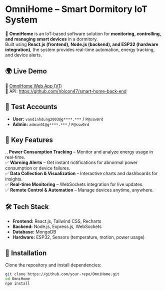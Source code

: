 # OmniHome – Smart Dormitory IoT System  

🚀 **OmniHome** is an IoT-based software solution for **monitoring, controlling, and managing smart devices** in a dormitory.  
Built using **React.js (frontend), Node.js (backend), and ESP32 (hardware integration)**, the system provides real-time automation, energy tracking, and device alerts.  

## 🌍 Live Demo  
🔗 [OmniHome Web App (V1)](https://smart-home-front-end-phi.vercel.app/)  
🔗 API: https://github.com/Voicon47/smart-home-back-end

## 🔑 Test Accounts  
- **User:** `vandinhdung2003@g****.***` / `P@ssw0rd`  
- **Admin:** `admin01@g****.***` / `P@ssw0rd`  

## 🚀 Key Features  
.. **Power Consumption Tracking** – Monitor and analyze energy usage in real-time.  
✅ **Warning Alerts** – Get instant notifications for abnormal power consumption or device failures.  
✅ **Data Collection & Visualization** – Interactive charts and dashboards for insights.  
✅ **Real-time Monitoring** – WebSockets integration for live updates.  
✅ **Remote Control & Automation** – Manage devices anytime, anywhere.  

## 🛠️ Tech Stack  
- **Frontend:** React.js, Tailwind CSS, Recharts  
- **Backend:** Node.js, Express.js, WebSockets  
- **Database:** MongoDB  
- **Hardware:** ESP32, Sensors (temperature, motion, power usage)  

## 📌 Installation  
Clone the repository and install dependencies:  

```bash
git clone https://github.com/your-repo/OmniHome.git
cd OmniHome
npm install
